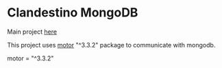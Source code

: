# Clandestino MongoDB

Main project [here](https://github.com/CenturyBoys/clandestino)

This project uses [motor](https://pypi.org/project/motor/) "^3.3.2" package to communicate with mongodb.

motor = "^3.3.2"
